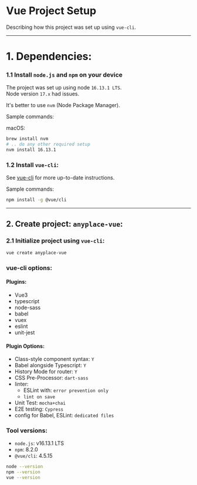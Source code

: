 # Vue Project Setup
Describing how this project was set up using `vue-cli`.

---

# 1. Dependencies:

### 1.1 Install `node.js` and `npm` on your device

The project was set up using node `16.13.1 LTS`.  
Node version `17.x` had issues.

It's better to use `nvm` (Node Package Manager).

Sample commands:  

macOS:  

```bash
brew install nvm
# .. do any other required setup
nvm install 16.13.1
```

### 1.2 Install `vue-cli`:
See [vue-cli](https://cli.vuejs.org/guide/installation.html) for more up-to-date instructions.

Sample commands:  

```bash
npm install -g @vue/cli
```

---

## 2. Create project: `anyplace-vue`:

### 2.1 Initialize project using `vue-cli`:

```bash
vue create anyplace-vue
```

### vue-cli options:
#### Plugins:
- Vue3
- typescript
- node-sass
- babel
- vuex
- eslint
- unit-jest

#### Plugin Options:
- Class-style component syntax: `Y`
- Babel alongside Typescript: `Y`
- History Mode for router: `Y`
- CSS Pre-Processor: `dart-sass`
- linter:
  - ESLint with: `error prevention only`
  - `lint on save`
- Unit Test: `mocha+chai`
- E2E testing: `Cypress`
- config for Babel, ESLint: `dedicated files`


### Tool versions:
- `node.js`: v16.13.1 LTS
- `npm`: 8.2.0
- `@vue/cli`:  4.5.15

```bash
node --version
npm --version
vue --version
```
